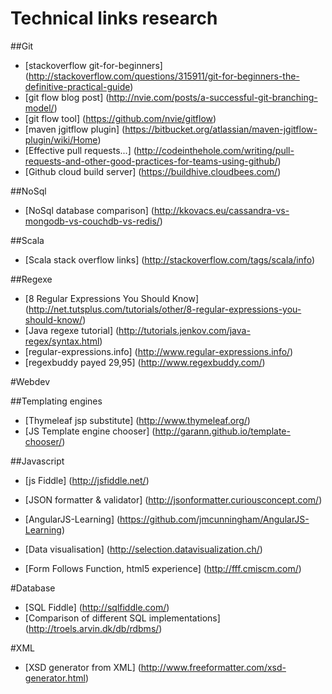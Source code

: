 Technical links research
==========

##Git
* [stackoverflow git-for-beginners] (http://stackoverflow.com/questions/315911/git-for-beginners-the-definitive-practical-guide)
* [git flow blog post] (http://nvie.com/posts/a-successful-git-branching-model/)
* [git flow tool] (https://github.com/nvie/gitflow)
* [maven jgitflow plugin] (https://bitbucket.org/atlassian/maven-jgitflow-plugin/wiki/Home)
* [Effective pull requests...] (http://codeinthehole.com/writing/pull-requests-and-other-good-practices-for-teams-using-github/)
* [Github cloud build server] (https://buildhive.cloudbees.com/)

##NoSql
* [NoSql database comparison] (http://kkovacs.eu/cassandra-vs-mongodb-vs-couchdb-vs-redis/)

##Scala
* [Scala stack overflow links] (http://stackoverflow.com/tags/scala/info)

##Regexe
* [8 Regular Expressions You Should Know] (http://net.tutsplus.com/tutorials/other/8-regular-expressions-you-should-know/)
* [Java regexe tutorial] (http://tutorials.jenkov.com/java-regex/syntax.html)
* [regular-expressions.info] (http://www.regular-expressions.info/)
* [regexbuddy payed 29,95] (http://www.regexbuddy.com/)

#Webdev

##Templating engines
* [Thymeleaf jsp substitute] (http://www.thymeleaf.org/)
* [JS Template engine chooser] (http://garann.github.io/template-chooser/)

##Javascript
* [js Fiddle] (http://jsfiddle.net/)
* [JSON formatter & validator] (http://jsonformatter.curiousconcept.com/)
* [AngularJS-Learning] (https://github.com/jmcunningham/AngularJS-Learning)

* [Data visualisation] (http://selection.datavisualization.ch/)
* [Form Follows Function, html5 experience] (http://fff.cmiscm.com/)

#Database
* [SQL Fiddle] (http://sqlfiddle.com/)
* [Comparison of different SQL implementations] (http://troels.arvin.dk/db/rdbms/)

#XML
* [XSD generator from XML] (http://www.freeformatter.com/xsd-generator.html)
